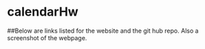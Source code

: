 # calendarHw

##Below are links listed for the website and the git hub repo. Also a screenshot of the webpage.

